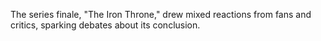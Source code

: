 The series finale, "The Iron Throne," drew mixed reactions from fans and critics, sparking debates about its conclusion.
